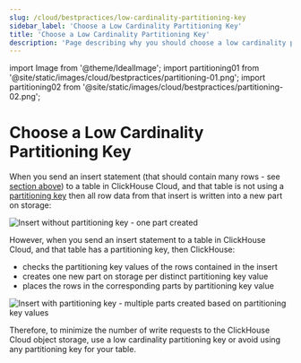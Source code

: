 ```yaml
---
slug: /cloud/bestpractices/low-cardinality-partitioning-key
sidebar_label: 'Choose a Low Cardinality Partitioning Key'
title: 'Choose a Low Cardinality Partitioning Key'
description: 'Page describing why you should choose a low cardinality partitioning key as a best practice'
---
```


import Image from '@theme/IdealImage';
import partitioning01 from '@site/static/images/cloud/bestpractices/partitioning-01.png';
import partitioning02 from '@site/static/images/cloud/bestpractices/partitioning-02.png';

# Choose a Low Cardinality Partitioning Key

When you send an insert statement (that should contain many rows - see [section above](/optimize/bulk-inserts)) to a table in ClickHouse Cloud, and that
table is not using a [partitioning key](/engines/table-engines/mergetree-family/custom-partitioning-key.md) then all row data from that insert is written into a new part on storage:

<Image img={partitioning01} size="lg" alt="Insert without partitioning key - one part created" background="white"/>

However, when you send an insert statement to a table in ClickHouse Cloud, and that table has a partitioning key, then ClickHouse:
- checks the partitioning key values of the rows contained in the insert
- creates one new part on storage per distinct partitioning key value
- places the rows in the corresponding parts by partitioning key value

<Image img={partitioning02} size="lg" alt="Insert with partitioning key - multiple parts created based on partitioning key values" background="white"/>

Therefore, to minimize the number of write requests to the ClickHouse Cloud object storage, use a low cardinality partitioning key or avoid using any partitioning key for your table.
